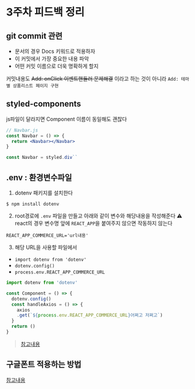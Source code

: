 # 3주차 피드백 정리

## git commit 관련

- 문서의 경우 Docs 키워드로 적용하자
- 이 커밋에서 가장 중요한 내용 파악
- 어떤 커밋 이름으로 더욱 명확하게 할지

커밋내용도
~~Add: onClick 이벤트핸들러 문제해결~~ 이라고 하는 것이 아니라
`Add: 테마별 상품리스트 페이지 구현`

## styled-components

js파일이 달라지면 Component 이름이 동일해도 괜찮다

```jsx
// Navbar.js
const Navbar = () => {
  return <Navbar></Navbar>
}

const Navbar = styled.div``
```

## .env : 환경변수파일

1. dotenv 패키지를 설치한다

```
$ npm install dotenv
```

2. root경로에 `.env` 파일을 만들고 아래와 같이 변수와 해당내용을 작성해준다
   ⚠️ react의 경우 변수명 앞에 `REACT_APP`을 붙여주지 않으면 작동하지 않는다

```
REACT_APP_COMMERCE_URL='url내용'
```

3. 해당 URL을 사용할 파일에서

- `import dotenv from 'dotenv'`
- `dotenv.config()`
- `process.env.REACT_APP_COMMERCE_URL`

```jsx
import dotenv from 'dotenv'

const Component = () => {
  dotenv.config()
  const handleAxios = () => {
    axios
    .get(`${process.env.REACT_APP_COMMERCE_URL}어쩌고 저쩌고`)
  }
  return ()
}
```

> [참고내용](https://nyang-in.tistory.com/192)

## 구글폰트 적용하는 방법

[참고내용](https://imweb.me/faq?mode=view&category=29&category2=38&idx=71695)
